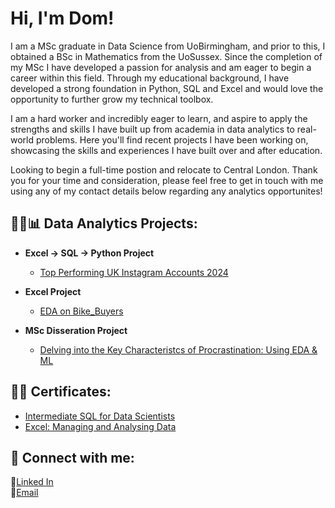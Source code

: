 <h1>Hi, I'm Dom! </h1>

I am a MSc graduate in Data Science from UoBirmingham, and prior to this, I obtained a BSc in Mathematics from the UoSussex. Since the completion of my MSc I have developed a passion for analysis and am eager to begin a career within this field.
Through my educational background, I have developed a strong foundation in Python, SQL and Excel and would love the opportunity to further grow my technical toolbox.
<br/>

I am a hard worker and incredibly eager to learn, and aspire to apply the strengths and skills I have built up from academia in data analytics to real-world problems.
Here you'll find recent projects I have been working on, showcasing the skills and experiences I have built over and after education.
<br/>

Looking to begin a full-time postion and relocate to Central London.
Thank you for your time and consideration, please feel free to get in touch with me using any of my contact details below regarding any analytics opportunites!
<br/>

<h2>👨‍💻📊 Data Analytics Projects:</h2>

- <b>Excel -> SQL -> Python Project</b>
  - [Top Performing UK Instagram Accounts 2024](https://github.com/dzxlai/top_uk_instagrammers_2024)

- <b>Excel Project</b>
  - [EDA on Bike_Buyers](https://github.com/dzxlai/bike_buyers_project)

- <b> MSc Disseration Project </b>
  - [Delving into the Key Characteristcs of Procrastination: Using EDA & ML](https://github.com/dzxlai/MSc_Project/)


<h2> 📜🏅 Certificates:</h2>

- [Intermediate SQL for Data Scientists](https://www.linkedin.com/learning/certificates/f8e390c3f8a00049a4e75879ba98a8a8f9ea384f23956909d94d36181d85dac8)
- [Excel: Managing and Analysing Data](https://www.linkedin.com/learning/certificates/3f695724335aee86d0935108f83a7db5094487211f711a6d9832339175ffbbf8)


<h2> 🤳 Connect with me:</h2>

<!-- [<img align="left" alt="JoshMadakor | LinkedIn" width="22px" src="https://cdn.jsdelivr.net/npm/simple-icons@v3/icons/linkedin.svg" />][linkedin] -->
<!-- [linkedin]: https://www.linkedin.com/in/dominic-lai-120567239 -->
👤<a href="https://www.linkedin.com/in/dominic-lai-120567239">Linked In</a>
<br/>
📧<a href="dominiczxlai@gmail.com">Email</a>
